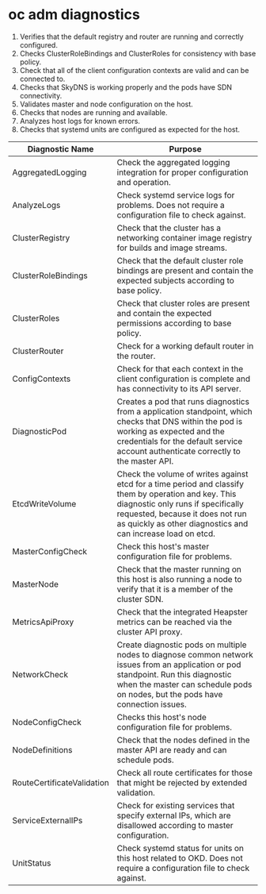 # oc adm diagnostics

  1. Verifies that the default registry and router are running and correctly configured.
  2. Checks ClusterRoleBindings and ClusterRoles for consistency with base policy.
  3. Check that all of the client configuration contexts are valid and can be connected to.
  4. Checks that SkyDNS is working properly and the pods have SDN connectivity.
  5. Validates master and node configuration on the host.
  6. Checks that nodes are running and available.
  7. Analyzes host logs for known errors.
  8. Checks that systemd units are configured as expected for the host.

| Diagnostic Name            | Purpose                                                                                                                                                                                                                                       |
| ---                        | ---                                                                                                                                                                                                                                           |
| AggregatedLogging          | Check the aggregated logging integration for proper configuration and operation.                                                                                                                                                              |
| AnalyzeLogs                | Check systemd service logs for problems. Does not require a configuration file to check against.                                                                                                                                              |
| ClusterRegistry            | Check that the cluster has a networking container image registry for builds and image streams.                                                                                                                                                |
| ClusterRoleBindings        | Check that the default cluster role bindings are present and contain the expected subjects according to base policy.                                                                                                                          |
| ClusterRoles               | Check that cluster roles are present and contain the expected permissions according to base policy.                                                                                                                                           |
| ClusterRouter              | Check for a working default router in the router.                                                                                                                                                                                             |
| ConfigContexts             | Check for that each context in the client configuration is complete and has connectivity to its API server.                                                                                                                                   |
| DiagnosticPod              | Creates a pod that runs diagnostics from a application standpoint, which checks that DNS within the pod is working as expected and the credentials for the default service account authenticate correctly to the master API.                  |
| EtcdWriteVolume            | Check the volume of writes against etcd for a time period and classify them by operation and key. This diagnostic only runs if specifically requested, because it does not run as quickly as other diagnostics and can increase load on etcd. |
| MasterConfigCheck          | Check this host's master configuration file for problems.                                                                                                                                                                                     |
| MasterNode                 | Check that the master running on this host is also running a node to verify that it is a member of the cluster SDN.                                                                                                                           |
| MetricsApiProxy            | Check that the integrated Heapster metrics can be reached via the cluster API proxy.                                                                                                                                                          |
| NetworkCheck               | Create diagnostic pods on multiple nodes to diagnose common network issues from an application or pod standpoint. Run this diagnostic when the master can schedule pods on nodes, but the pods have connection issues.                        |
| NodeConfigCheck            | Checks this host's node configuration file for problems.                                                                                                                                                                                      |
| NodeDefinitions            | Check that the nodes defined in the master API are ready and can schedule pods.                                                                                                                                                               |
| RouteCertificateValidation | Check all route certificates for those that might be rejected by extended validation.                                                                                                                                                         |
| ServiceExternalIPs         | Check for existing services that specify external IPs, which are disallowed according to master configuration.                                                                                                                                |
| UnitStatus                 | Check systemd status for units on this host related to OKD. Does not require a configuration file to check against.                                                                                                                           |
